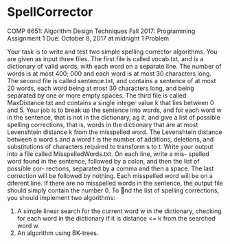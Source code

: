 # SpellCorrector

COMP 6651: Algorithm Design Techniques
Fall 2017: Programming Assignment 1
Due: October 8, 2017 at midnight
1 Problem





Your task is to write and test two simple spelling corrector algorithms.
You are given as input three files. The first file is called vocab.txt, and is a dictionary
of valid words, with each word on a separate line. The number of words is at most 400; 000
and each word is at most 30 characters long. The second file is called sentence.txt, and
contains a sentence of at most 20 words, each word being at most 30 characters long, and
being separated by one or more empty spaces. The third file is called MaxDistance.txt and
contains a single integer value k that lies between 0 and 5.
Your job is to break up the sentence into words, and for each word w in the sentence, that
is not in the dictionary, 
ag it, and give a list of possible spelling corrections, that is, words
in the dictionary that are at most Levenshtein distance k from the misspelled word. The
Levenshtein distance between a word s and a word t is the number of additions, deletions,
and substitutions of characters required to transform s to t.
Write your output into a file called MisspelledWords.txt. On each line, write a mis-
spelled word found in the sentence, followed by a colon, and then the list of possible cor-
rections, separated by a comma and then a space. The last correction will be followed by
nothing. Each misspelled word will be on a diferent line. If there are no misspelled words
in the sentence, the output file should simply contain the number 0.
To nd the list of spelling corrections, you should implement two algorithms:
1. A simple linear search for the current word w in the dictionary, checking for each word
in the dictionary if it is distance <= k from the searched word w.
2. An algorithm using BK-trees.
